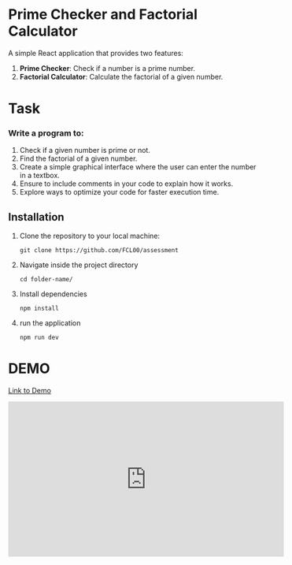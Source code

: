 # Prime Checker and Factorial Calculator

A simple React application that provides two features:

1. **Prime Checker**: Check if a number is a prime number.
2. **Factorial Calculator**: Calculate the factorial of a given number.

# Task
### Write a program to:
1. Check if a given number is prime or not.
2. Find the factorial of a given number.
3. Create a simple graphical interface where the user can enter the number in a textbox.
4. Ensure to include comments in your code to explain how it works.
5. Explore ways to optimize your code for faster execution time.

## Installation
1. Clone the repository to your local machine:
    ```
    git clone https://github.com/FCL00/assessment
    ```
2. Navigate inside the project directory
    ```
    cd folder-name/
    ``` 

3. Install dependencies
    ```
    npm install
    ```
4. run the application
    ```
    npm run dev
    ```
# DEMO
[Link to Demo](https://primefactorial.vercel.app/)

<iframe width="560" height="315" src="https://www.youtube.com/embed/tDD8DqgYnDo?si=mTfZ0_WJGEnKf2vC" title="YouTube video player" frameborder="0" allow="accelerometer; autoplay; clipboard-write; encrypted-media; gyroscope; picture-in-picture; web-share" referrerpolicy="strict-origin-when-cross-origin" allowfullscreen></iframe>